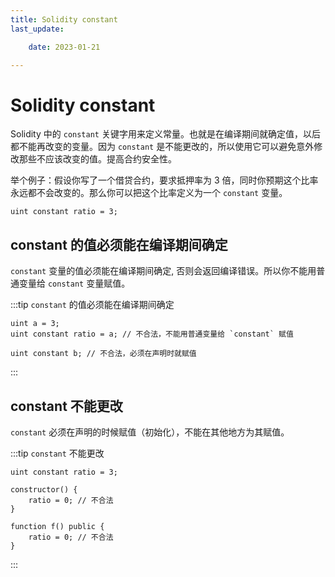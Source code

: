 ```yaml
---
title: Solidity constant
last_update:

    date: 2023-01-21

---
```


# Solidity constant

Solidity 中的 `constant` 关键字用来定义常量。也就是在编译期间就确定值，以后都不能再改变的变量。因为 `constant` 是不能更改的，所以使用它可以避免意外修改那些不应该改变的值。提高合约安全性。

举个例子：假设你写了一个借贷合约，要求抵押率为 3 倍，同时你预期这个比率永远都不会改变的。那么你可以把这个比率定义为一个 `constant` 变量。

```solidity
uint constant ratio = 3;
```

## constant 的值必须能在编译期间确定

`constant` 变量的值必须能在编译期间确定, 否则会返回编译错误。所以你不能用普通变量给 `constant` 变量赋值。

:::tip `constant` 的值必须能在编译期间确定 

```solidity
uint a = 3;
uint constant ratio = a; // 不合法，不能用普通变量给 `constant` 赋值

uint constant b; // 不合法，必须在声明时就赋值
```

:::

## constant 不能更改

`constant` 必须在声明的时候赋值（初始化），不能在其他地方为其赋值。

:::tip `constant` 不能更改

```solidity
uint constant ratio = 3;

constructor() {
    ratio = 0; // 不合法
}

function f() public {
    ratio = 0; // 不合法
}
```

:::
